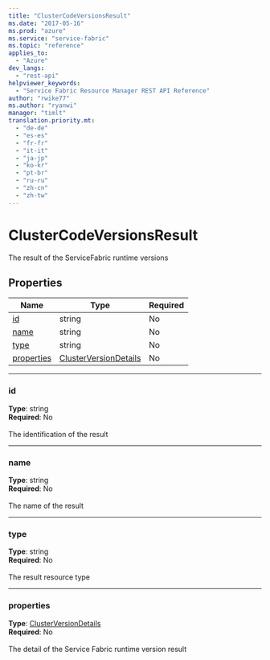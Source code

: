 ```yaml
---
title: "ClusterCodeVersionsResult"
ms.date: "2017-05-16"
ms.prod: "azure"
ms.service: "service-fabric"
ms.topic: "reference"
applies_to: 
  - "Azure"
dev_langs: 
  - "rest-api"
helpviewer_keywords: 
  - "Service Fabric Resource Manager REST API Reference"
author: "rwike77"
ms.author: "ryanwi"
manager: "timlt"
translation.priority.mt: 
  - "de-de"
  - "es-es"
  - "fr-fr"
  - "it-it"
  - "ja-jp"
  - "ko-kr"
  - "pt-br"
  - "ru-ru"
  - "zh-cn"
  - "zh-tw"
---
```

# ClusterCodeVersionsResult

The result of the ServiceFabric runtime versions

## Properties
| Name | Type | Required |
| --- | --- | --- |
| [id](#id) | string | No |
| [name](#name) | string | No |
| [type](#type) | string | No |
| [properties](#properties) | [ClusterVersionDetails](sfrp-model-clusterversiondetails.md) | No |

____
### id
__Type__: string <br/>
__Required__: No<br/>
<br/>
The identification of the result

____
### name
__Type__: string <br/>
__Required__: No<br/>
<br/>
The name of the result

____
### type
__Type__: string <br/>
__Required__: No<br/>
<br/>
The result resource type

____
### properties
__Type__: [ClusterVersionDetails](sfrp-model-clusterversiondetails.md) <br/>
__Required__: No<br/>
<br/>
The detail of the Service Fabric runtime version result
